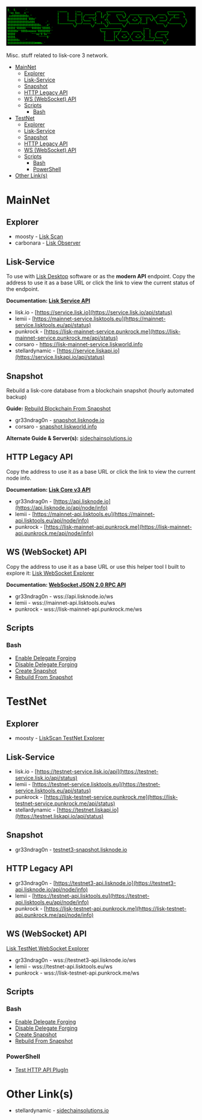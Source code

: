 ![##Images_README_Header##](./PNG/Header.png)

Misc. stuff related to lisk-core 3 network.

- [MainNet](#mainnet)
  - [Explorer](#explorer)
  - [Lisk-Service](#lisk-service)
  - [Snapshot](#snapshot)
  - [HTTP Legacy API](#http-legacy-api)
  - [WS (WebSocket) API](#ws-websocket-api)
  - [Scripts](#scripts)
    - [Bash](#bash)
- [TestNet](#testnet)
  - [Explorer](#explorer-1)
  - [Lisk-Service](#lisk-service-1)
  - [Snapshot](#snapshot-1)
  - [HTTP Legacy API](#http-legacy-api-1)
  - [WS (WebSocket) API](#ws-websocket-api-1)
  - [Scripts](#scripts-1)
    - [Bash](#bash-1)
    - [PowerShell](#powershell)
- [Other Link(s)](#other-links)

# MainNet

## Explorer

* moosty - [Lisk Scan](https://liskscan.com/)
* carbonara - [Lisk Observer](https://lisk.observer/)

## Lisk-Service

To use with [Lisk Desktop](https://github.com/LiskHQ/lisk-desktop/releases) software or as the **modern API** endpoint. Copy the address to use it as a base URL or click the link to view the current status of the endpoint.

**Documentation: [Lisk Service API](https://lisk.com/documentation/lisk-service/references/api.html)**

* lisk.io - [https://service.lisk.io](https://service.lisk.io/api/status)
* lemii - [https://mainnet-service.lisktools.eu](https://mainnet-service.lisktools.eu/api/status)
* punkrock - [https://lisk-mainnet-service.punkrock.me](https://lisk-mainnet-service.punkrock.me/api/status)
* corsaro - [https://lisk-mainnet-service.liskworld.info ](https://lisk-mainnet-service.liskworld.info/api/status)
* stellardynamic - [https://service.liskapi.io](https://service.liskapi.io/api/status)

## Snapshot

Rebuild a lisk-core database from a blockchain snapshot (hourly automated backup)

**Guide:** [Rebuild Blockchain From Snapshot](https://github.com/Gr33nDrag0n69/LiskCore3Tools/blob/main/MD/RebuildBlockchainFromSnapshot.md)

* gr33ndrag0n - [snapshot.lisknode.io](https://snapshot.lisknode.io/)
* corsaro - [snapshot.liskworld.info](https://snapshot.liskworld.info/)

**Alternate Guide & Server(s):** [sidechainsolutions.io](https://sidechainsolutions.io/snapshots)

## HTTP Legacy API

Copy the address to use it as a base URL or click the link to view the current node info.

**Documentation: [Lisk Core v3 API](https://lisk.io/documentation/lisk-core/v3/reference/api.html)**

* gr33ndrag0n - [https://api.lisknode.io](https://api.lisknode.io/api/node/info)
* lemii - [https://mainnet-api.lisktools.eu](https://mainnet-api.lisktools.eu/api/node/info)
* punkrock - [https://lisk-mainnet-api.punkrock.me](https://lisk-mainnet-api.punkrock.me/api/node/info)

## WS (WebSocket) API

Copy the address to use it as a base URL or use this helper tool I built to explore it: [Lisk WebSocket Explorer](https://wsexplorer.lisknode.io/)

**Documentation: [WebSocket JSON 2.0 RPC API](https://lisk.com/documentation/lisk-service/references/rpc-api.html)**

* gr33ndrag0n - wss://api.lisknode.io/ws
* lemii - wss://mainnet-api.lisktools.eu/ws
* punkrock - wss://lisk-mainnet-api.punkrock.me/ws

## Scripts

### Bash

* [Enable Delegate Forging](https://raw.githubusercontent.com/Gr33nDrag0n69/LiskCore3Tools/main/SH/lisk-forging-enable.sh)
* [Disable Delegate Forging](https://raw.githubusercontent.com/Gr33nDrag0n69/LiskCore3Tools/main/SH/lisk-forging-disable.sh)
* [Create Snapshot](https://raw.githubusercontent.com/Gr33nDrag0n69/LiskCore3Tools/main/SH/lisk-create-snapshot.sh)
* [Rebuild From Snapshot](https://raw.githubusercontent.com/Gr33nDrag0n69/LiskCore3Tools/main/SH/lisk-rebuild.main.sh)

# TestNet

## Explorer

* moosty - [LiskScan TestNet Explorer](https://testnet.liskscan.com/)

## Lisk-Service

* lisk.io - [https://testnet-service.lisk.io/api](https://testnet-service.lisk.io/api/status)
* lemii - [https://testnet-service.lisktools.eu](https://testnet-service.lisktools.eu/api/status)
* punkrock - [https://lisk-testnet-service.punkrock.me](https://lisk-testnet-service.punkrock.me/api/status)
* stellardynamic - [https://testnet.liskapi.io](https://testnet.liskapi.io/api/status)

## Snapshot

* gr33ndrag0n - [testnet3-snapshot.lisknode.io](https://testnet3-snapshot.lisknode.io/)

## HTTP Legacy API

* gr33ndrag0n - [https://testnet3-api.lisknode.io](https://testnet3-api.lisknode.io/api/node/info)
* lemii - [https://testnet-api.lisktools.eu](https://testnet-api.lisktools.eu/api/node/info)
* punkrock - [https://lisk-testnet-api.punkrock.me](https://lisk-testnet-api.punkrock.me/api/node/info)

## WS (WebSocket) API

[Lisk TestNet WebSocket Explorer](https://testnet3-wsexplorer.lisknode.io/)

* gr33ndrag0n - wss://testnet3-api.lisknode.io/ws
* lemii - wss://testnet-api.lisktools.eu/ws
* punkrock - wss://lisk-testnet-api.punkrock.me/ws

## Scripts

### Bash

* [Enable Delegate Forging](https://raw.githubusercontent.com/Gr33nDrag0n69/LiskCore3Tools/main/SH/lisk-forging-enable.sh)
* [Disable Delegate Forging](https://raw.githubusercontent.com/Gr33nDrag0n69/LiskCore3Tools/main/SH/lisk-forging-disable.sh)
* [Create Snapshot](https://raw.githubusercontent.com/Gr33nDrag0n69/LiskCore3Tools/main/SH/lisk-create-snapshot.sh)
* [Rebuild From Snapshot](https://raw.githubusercontent.com/Gr33nDrag0n69/LiskCore3Tools/main/SH/lisk-rebuild.test.sh)

### PowerShell

* [Test HTTP API PlugIn](https://github.com/Gr33nDrag0n69/LiskCore3Tools/blob/main/PS1/Test-LiskCoreAPI.ps1)

# Other Link(s)

* stellardynamic - [sidechainsolutions.io](https://sidechainsolutions.io/)
